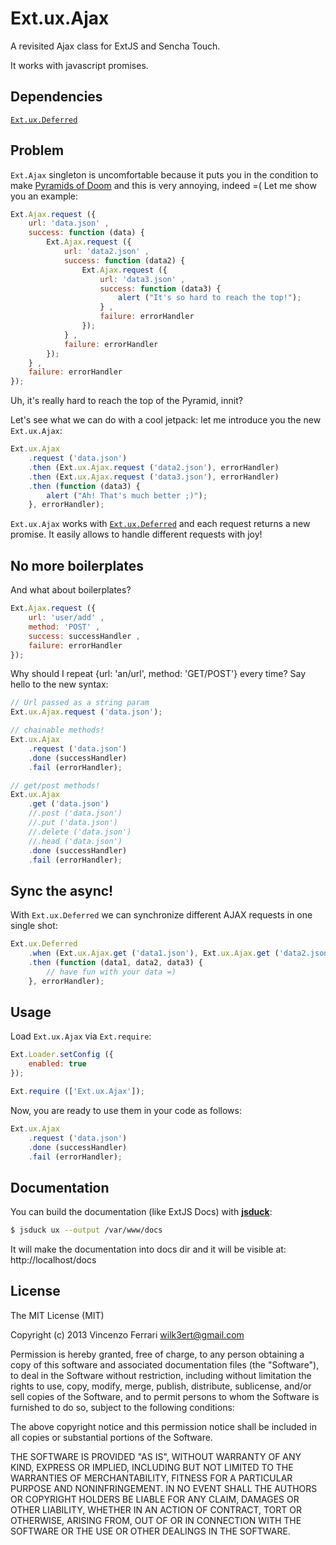 # Ext.ux.Ajax

A revisited Ajax class for ExtJS and Sencha Touch.

It works with javascript promises.

## Dependencies

[`Ext.ux.Deferred`](https://github.com/wilk/Ext.ux.Deferred)

## Problem
`Ext.Ajax` singleton is uncomfortable because it puts you in the condition to make [Pyramids of Doom](http://tritarget.org/blog/2012/11/28/the-pyramid-of-doom-a-javascript-style-trap/) and this is very annoying, indeed =(
Let me show you an example:

```javascript
Ext.Ajax.request ({
	url: 'data.json' ,
	success: function (data) {
		Ext.Ajax.request ({
			url: 'data2.json' ,
			success: function (data2) {
				Ext.Ajax.request ({
					url: 'data3.json' ,
					success: function (data3) {
						alert ("It's so hard to reach the top!");
					} ,
					failure: errorHandler
				});
			} ,
			failure: errorHandler
		});
	} ,
	failure: errorHandler
});
```

Uh, it's really hard to reach the top of the Pyramid, innit?

Let's see what we can do with a cool jetpack: let me introduce you the new `Ext.ux.Ajax`:

```javascript
Ext.ux.Ajax
	.request ('data.json')
	.then (Ext.ux.Ajax.request ('data2.json'), errorHandler)
	.then (Ext.ux.Ajax.request ('data3.json'), errorHandler)
	.then (function (data3) {
		alert ("Ah! That's much better ;)");
	}, errorHandler);
```

`Ext.ux.Ajax` works with [`Ext.ux.Deferred`](https://github.com/wilk/Ext.ux.Deferred) and each request returns a new promise.
It easily allows to handle different requests with joy!

## No more boilerplates
And what about boilerplates?

```javascript
Ext.Ajax.request ({
	url: 'user/add' ,
	method: 'POST' ,
	success: successHandler ,
	failure: errorHandler
});
```

Why should I repeat {url: 'an/url', method: 'GET/POST'} every time?
Say hello to the new syntax:

```javascript
// Url passed as a string param
Ext.ux.Ajax.request ('data.json');

// chainable methods!
Ext.ux.Ajax
	.request ('data.json')
	.done (successHandler)
	.fail (errorHandler);

// get/post methods!
Ext.ux.Ajax
	.get ('data.json')
	//.post ('data.json')
	//.put ('data.json')
	//.delete ('data.json')
	//.head ('data.json')
	.done (successHandler)
	.fail (errorHandler);
```

## Sync the async!
With `Ext.ux.Deferred` we can synchronize different AJAX requests in one single shot:

```javascript
Ext.ux.Deferred
	.when (Ext.ux.Ajax.get ('data1.json'), Ext.ux.Ajax.get ('data2.json'), Ext.ux.Ajax.get ('data3.json'))
	.then (function (data1, data2, data3) {
		// have fun with your data =)
	}, errorHandler);
```

## Usage
Load `Ext.ux.Ajax` via `Ext.require`:

```javascript
Ext.Loader.setConfig ({
	enabled: true
});

Ext.require (['Ext.ux.Ajax']);
```

Now, you are ready to use them in your code as follows:

```javascript
Ext.ux.Ajax
	.request ('data.json')
	.done (successHandler)
	.fail (errorHandler);
```

## Documentation
You can build the documentation (like ExtJS Docs) with [**jsduck**](https://github.com/senchalabs/jsduck):

```bash
$ jsduck ux --output /var/www/docs
```

It will make the documentation into docs dir and it will be visible at: http://localhost/docs

## License
The MIT License (MIT)

Copyright (c) 2013 Vincenzo Ferrari <wilk3ert@gmail.com>

Permission is hereby granted, free of charge, to any person obtaining a copy of this software and associated documentation files (the "Software"), to deal in the Software without restriction, including without limitation the rights to use, copy, modify, merge, publish, distribute, sublicense, and/or sell copies of the Software, and to permit persons to whom the Software is furnished to do so, subject to the following conditions:

The above copyright notice and this permission notice shall be included in all copies or substantial portions of the Software.

THE SOFTWARE IS PROVIDED "AS IS", WITHOUT WARRANTY OF ANY KIND, EXPRESS OR IMPLIED, INCLUDING BUT NOT LIMITED TO THE WARRANTIES OF MERCHANTABILITY, FITNESS FOR A PARTICULAR PURPOSE AND NONINFRINGEMENT. IN NO EVENT SHALL THE AUTHORS OR COPYRIGHT HOLDERS BE LIABLE FOR ANY CLAIM, DAMAGES OR OTHER LIABILITY, WHETHER IN AN ACTION OF CONTRACT, TORT OR OTHERWISE, ARISING FROM, OUT OF OR IN CONNECTION WITH THE SOFTWARE OR THE USE OR OTHER DEALINGS IN THE SOFTWARE.
